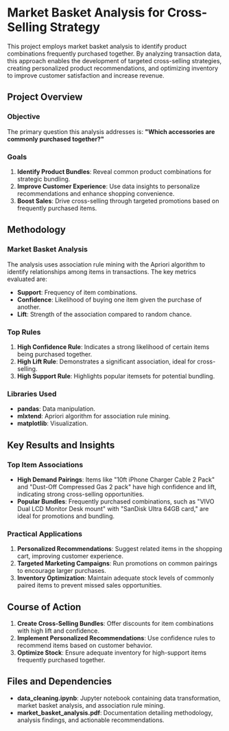 # Market Basket Analysis for Cross-Selling Strategy

This project employs market basket analysis to identify product combinations frequently purchased together. By analyzing transaction data, this approach enables the development of targeted cross-selling strategies, creating personalized product recommendations, and optimizing inventory to improve customer satisfaction and increase revenue.

## Project Overview

### Objective
The primary question this analysis addresses is:
**"Which accessories are commonly purchased together?"**

### Goals
1. **Identify Product Bundles**: Reveal common product combinations for strategic bundling.
2. **Improve Customer Experience**: Use data insights to personalize recommendations and enhance shopping convenience.
3. **Boost Sales**: Drive cross-selling through targeted promotions based on frequently purchased items.

## Methodology

### Market Basket Analysis
The analysis uses association rule mining with the Apriori algorithm to identify relationships among items in transactions. The key metrics evaluated are:
- **Support**: Frequency of item combinations.
- **Confidence**: Likelihood of buying one item given the purchase of another.
- **Lift**: Strength of the association compared to random chance.

### Top Rules
1. **High Confidence Rule**: Indicates a strong likelihood of certain items being purchased together.
2. **High Lift Rule**: Demonstrates a significant association, ideal for cross-selling.
3. **High Support Rule**: Highlights popular itemsets for potential bundling.

### Libraries Used
- **pandas**: Data manipulation.
- **mlxtend**: Apriori algorithm for association rule mining.
- **matplotlib**: Visualization.

## Key Results and Insights

### Top Item Associations
- **High Demand Pairings**: Items like "10ft iPhone Charger Cable 2 Pack" and "Dust-Off Compressed Gas 2 pack" have high confidence and lift, indicating strong cross-selling opportunities.
- **Popular Bundles**: Frequently purchased combinations, such as "VIVO Dual LCD Monitor Desk mount" with "SanDisk Ultra 64GB card," are ideal for promotions and bundling.

### Practical Applications
1. **Personalized Recommendations**: Suggest related items in the shopping cart, improving customer experience.
2. **Targeted Marketing Campaigns**: Run promotions on common pairings to encourage larger purchases.
3. **Inventory Optimization**: Maintain adequate stock levels of commonly paired items to prevent missed sales opportunities.

## Course of Action

1. **Create Cross-Selling Bundles**: Offer discounts for item combinations with high lift and confidence.
2. **Implement Personalized Recommendations**: Use confidence rules to recommend items based on customer behavior.
3. **Optimize Stock**: Ensure adequate inventory for high-support items frequently purchased together.

## Files and Dependencies

- **data_cleaning.ipynb**: Jupyter notebook containing data transformation, market basket analysis, and association rule mining.
- **market_basket_analysis.pdf**: Documentation detailing methodology, analysis findings, and actionable recommendations.